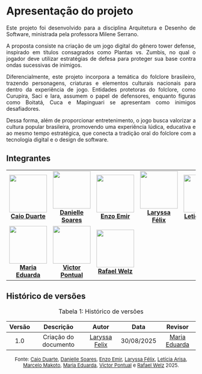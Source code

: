 # Apresentação do projeto

<div style="text-align: justify;">
<p>
Este projeto foi desenvolvido para a disciplina Arquitetura e Desenho de Software, ministrada pela professora Milene Serrano.

A proposta consiste na criação de um jogo digital do gênero tower defense, inspirado em títulos consagrados como Plantas vs. Zumbis, no qual o jogador deve utilizar estratégias de defesa para proteger sua base contra ondas sucessivas de inimigos.

Diferencialmente, este projeto incorpora a temática do folclore brasileiro, trazendo personagens, criaturas e elementos culturais nacionais para dentro da experiência de jogo. Entidades protetoras do folclore, como Curupira, Saci e Iara, assumem o papel de defensores, enquanto figuras como Boitatá, Cuca e Mapinguari se apresentam como inimigos desafiadores.

Dessa forma, além de proporcionar entretenimento, o jogo busca valorizar a cultura popular brasileira, promovendo uma experiência lúdica, educativa e ao mesmo tempo estratégica, que conecta a tradição oral do folclore com a tecnologia digital e o design de software.
</p>
</div>

## Integrantes


<table align="center">
  <tr>
    <td align="center">
      <img src="https://avatars.githubusercontent.com/u/134105981?v=4" width=100><br>
      <b><a href="https://github.com/caioduart3">Caio Duarte</a></b><br>
    </td>
    <td align="center">
      <img src="https://avatars.githubusercontent.com/u/108499815?v=4" width=100><br>
      <b><a href="https://github.com/danielle-soaress">Danielle Soares</a></b><br>
    </td>
    <td align="center">
      <img src="https://avatars.githubusercontent.com/u/164296530?v=4" width=100><br>
      <b><a href="https://github.com/EnzoEmir">Enzo Emir</a></b><br>
    </td>
    <td align="center">
      <img src="https://avatars.githubusercontent.com/u/143897458?v=4" width=100><br>
      <b><a href="https://github.com/felixlaryssa">Laryssa Félix</a></b><br>
    </td>
    <td align="center">
      <img src="https://avatars.githubusercontent.com/u/178337364?v=4" width=100><br>
      <b><a href="https://github.com/Leticia-Arisa-K-Higa">Leticia Arisa</a></b><br>
    </td>
    <td align="center">
      <img src="https://avatars.githubusercontent.com/u/125222370?v=4" width=100><br>
      <b><a href="https://github.com/MM4k">Marcelo Makoto</a></b><br>
    </td>
  </tr>
  <tr>
    <td align="center">
      <img src="https://avatars.githubusercontent.com/u/164348330?v=4" width=100><br>
      <b><a href="https://github.com/dudaa28">Maria Eduarda</a></b><br>
    </td>
    <td align="center">
      <img src="https://avatars.githubusercontent.com/u/129227815?v=4" width=100><br>
      <b><a href="https://github.com/VictorPontual">Victor Pontual</a></b><br>
    </td>
    <td align="center">
      <img src="https://avatars.githubusercontent.com/u/179030119?v=4" width=100><br>
      <b><a href="https://github.com/RafaelSchadt">Rafael Welz</a></b><br>
    </td>
  </tr>
</table>

## Histórico de versões


<font size="3"><p style="text-align: center">Tabela 1: Histórico de versões</p></font>

| Versão |Descrição     |Autor                                       |Data    |Revisor|
|:-:     | :-:          | :-:                                        | :-:        |:-:|
|1.0     |Criação do documento| [Laryssa Felix](https://github.com/felixlaryssa)| 30/08/2025 | [Maria Eduarda](https://github.com/dudaa28)|

<font size="2"><p style="text-align: center">Fonte: [Caio Duarte](https://github.com/caioduart3), [Danielle Soares](https://github.com/danielle-soaress), [Enzo Emir](https://github.com/EnzoEmir), [Laryssa Félix](https://github.com/felixlaryssa), [Letícia Arisa](https://github.com/Leticia-Arisa-K-Higa), [Marcelo Makoto](https://github.com/MM4k), [Maria Eduarda](https://github.com/dudaa28), [Victor Pontual](https://github.com/VictorPontual) e [Rafael Welz](https://github.com/RafaelSchadt) 2025.</p></font> 
